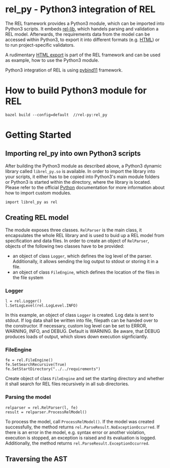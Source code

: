 # rel_py - Python3 integration of REL

The REL framework provides a Python3 module, which can be imported into Python3 scripts. It embeds [rel-lib](../rel-lib), which handels parsing and validation a REL model. Afterwards, the requirements data from the model can be accessed within Python3, to export it into different formats (e.g. [HTML](./html_export)) or to run project-specific validators.

A rudimentary [HTML export](./html_export) is part of the REL framework and can be used as example, how to use the Python3 module.

Python3 integration of REL is using [pybind11](https://github.com/pybind/pybind11) framework.

# How to build Python3 module for REL
```
bazel build --config=default  //rel-py:rel_py
``` 

# Getting Started

## Importing rel_py into own Python3 scripts

After building the Python3 module as described above, a Python3 dynamic library called `librel_py.so` is available. In order to import the library into your scripts, it either has to be copied into Python3's main module folders or Python3 is started within the directory, where the library is located. Please refer to the official [Python](https://www.python.org/) documentation for more information about how to import custom modules.

```
import librel_py as rel
```

## Creating REL model

The module exposes three classes. `RelParser` is the main class, it encapsulates the whole REL library and is used to buid up a REL model from specification and data files. In order to create an object of `RelParser`, objects of the following two classes have to be provided:

- an object of class `Logger`, which defines the log level of the parser. Additionally, it allows sending the log output to stdout or storing it in a file.
- an object of class `FileEngine`, which defines the location of the files in the file system

### Logger

```
l = rel.Logger()
l.SetLogLevel(rel.LogLevel.INFO)
```

In this example, an object of class `Logger` is created. Log data is sent to stdout. If log data shall be written into file, filepath can be handed over to the constructor.
If necessary, custom log level can be set to ERROR, WARNING, INFO, and DEBUG. Default is WARNING. Be aware, that DEBUG produces loads of output, which slows down execution signficiantly.

### FileEngine

```
fe = rel.FileEngine()
fe.SetSearchRecursive(True)
fe.SetStartDirectory("../../requirements")
```

Create object of class `FileEngine` and set the starting directory and whether it shall search for REL files recursively in all sub directories.


### Parsing the model
```
relparser = rel.RelParser(l, fe)
result = relparser.ProcessRelModel() 
```

To process the model, call `ProcessRelModel()`. If the model was created successfully, the method returns `rel.ParseResult.NoExceptionOccurred`. If there is an error in the model, e.g. syntax error or another violation, execution is stopped, an exception is raised and its evaluation is logged. Additionally, the method returns `rel.ParseResult.ExceptionOccurred`.

## Traversing the AST
